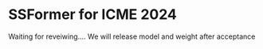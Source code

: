 # SSFormer for ICME 2024
Waiting for reveiwing.... We will release model and weight  after acceptance
